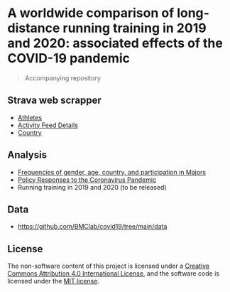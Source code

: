 # A worldwide comparison of long-distance running training in 2019 and 2020: associated effects of the COVID-19 pandemic

> Accompanying repository  

## Strava web scrapper  
 - [Athletes](https://github.com/BMClab/covid19/blob/main/strava-scraper/webscrap_athletes.ipynb)  
 - [Activity Feed Details](https://github.com/BMClab/covid19/blob/main/strava-scraper/webscrap_activities.ipynb)  
 - [Country](https://github.com/BMClab/covid19/blob/main/strava-scraper/webscrap_countries.ipynb)  

## Analysis
 - [Frequencies of gender, age, country, and participation in Majors](https://github.com/BMClab/covid19/blob/main/analyses/gender_age_country_majors.ipynb)  
 - [Policy Responses to the Coronavirus Pandemic](https://github.com/BMClab/covid19/blob/main/analyses/coronavirus_policy_responses.ipynb)  
 - Running training in 2019 and 2020 (to be released)

## Data  
 - https://github.com/BMClab/covid19/tree/main/data


## License

The non-software content of this project is licensed under a [Creative Commons Attribution 4.0 International License](http://creativecommons.org/licenses/by/4.0/), and the software code is licensed under the [MIT license](https://opensource.org/licenses/mit-license.php).
